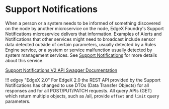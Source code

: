 # Support Notifications

When a person or a system needs to be informed of something discovered on the node by another microservice on the node, EdgeX Foundry's Support Notifications microservice delivers that information. Examples of Alerts and Notifications that other services might need to broadcast include sensor data detected outside of certain parameters, usually detected by a Rules Engine service, or a system or service malfunction usually detected by system management services.  See [Support Notifications](../../microservices/support/notifications/Ch-AlertsNotifications.md) for more details about this service.

[Support Notifications V2 API Swagger Documentation](https://app.swaggerhub.com/apis-docs/EdgeXFoundry1/support-notifications/2.0.0)

!!! edgey "EdgeX 2.0"
    For EdgeX 2.0 the REST API provided by the Support Notifications has changed to use DTOs (Data Transfer Objects) for all responses and for all POST/PUT/PATCH requests. All query APIs (GET) which return multiple objects, such as /all, provide `offset` and `limit` query parameters.

